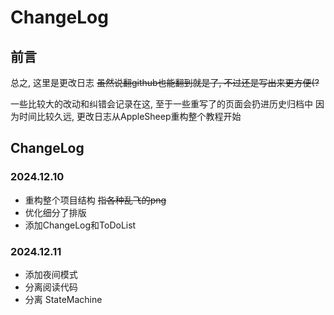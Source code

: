 # ChangeLog

## 前言

总之, 这里是更改日志 <del>虽然说翻github也能翻到就是了, 不过还是写出来更方便(?</del>

一些比较大的改动和纠错会记录在这, 至于一些重写了的页面会扔进历史归档中
因为时间比较久远, 更改日志从AppleSheep重构整个教程开始


## ChangeLog

### 2024.12.10
* 重构整个项目结构 <del>指各种乱飞的png</del>
* 优化细分了排版
* 添加ChangeLog和ToDoList

### 2024.12.11
* 添加夜间模式
* 分离阅读代码
* 分离 StateMachine

